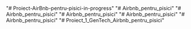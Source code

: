 "# Proiect-AirBnb-pentru-pisici-in-progress" 
"# Airbnb_pentru_pisici" 
"# Airbnb_pentru_pisici" 
"# Airbnb_pentru_pisici" 
"# Airbnb_pentru_pisici" 
"# Airbnb_pentru_pisici" 
"# Proiect_1_GenTech_Airbnb_pentru_pisici" 
